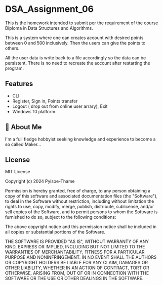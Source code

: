
# DSA_Assignment_06

This is the homework intended to submit per the requirement of the course Diploma in Data Structures and Algorithms.

This is a system where one can creates account with desired points between 0 and 500 inclusively. Then the users can give the points to others. 

All the user data is write back to a file accordingly so the data can be persistent. There is no need to recreate the account after restarting the program.


## Features

- CLI
- Register, Sign in, Points transfer
- Logout ( drop out from online user arrary), Exit 
- Windows 10 platform


## 🚀 About Me
I'm a full fledge hobbyist seeking knowledge and experience 
to become a so called Maker... 


## License

MIT License

Copyright (c) 2024 Pyisoe-Thame

Permission is hereby granted, free of charge, to any person obtaining a copy
of this software and associated documentation files (the "Software"), to deal
in the Software without restriction, including without limitation the rights
to use, copy, modify, merge, publish, distribute, sublicense, and/or sell
copies of the Software, and to permit persons to whom the Software is
furnished to do so, subject to the following conditions:

The above copyright notice and this permission notice shall be included in all
copies or substantial portions of the Software.

THE SOFTWARE IS PROVIDED "AS IS", WITHOUT WARRANTY OF ANY KIND, EXPRESS OR
IMPLIED, INCLUDING BUT NOT LIMITED TO THE WARRANTIES OF MERCHANTABILITY,
FITNESS FOR A PARTICULAR PURPOSE AND NONINFRINGEMENT. IN NO EVENT SHALL THE
AUTHORS OR COPYRIGHT HOLDERS BE LIABLE FOR ANY CLAIM, DAMAGES OR OTHER
LIABILITY, WHETHER IN AN ACTION OF CONTRACT, TORT OR OTHERWISE, ARISING FROM,
OUT OF OR IN CONNECTION WITH THE SOFTWARE OR THE USE OR OTHER DEALINGS IN THE
SOFTWARE.

